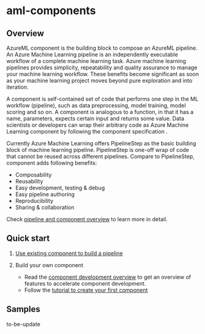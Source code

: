 # aml-components

## Overview

AzureML component is the building block to compose an AzureML pipeline. An Azure Machine Learning pipeline is an independently executable workflow of a complete machine learning task. Azure machine learning pipelines provides simplicity, repeatability and quality assurance to manage your machine learning workflow. These benefits become significant as soon as your machine learning project moves beyond pure exploration and into iteration. 

A component is self-contained set of code that performs one step in the ML workflow (pipeline), such as data preprocessing, model training, model scoring and so on. A component is analogous to a function, in that it has a name, parameters, expects certain input and returns some value. Data scientists or developers can wrap their arbitrary code as Azure Machine Learning component by following the component specification .

Currently Azure Machine Learning offers PipelineStep as the basic building block of machine learning pipeline. PipelineStep is one-off wrap of code that cannot be reused across different pipelines. Compare to PipelineStep, component adds following benefits:

- Composability
- Reusability
- Easy development, testing & debug
- Easy pipeline authoring
- Reproducibility
- Sharing & collaboration


Check [pipeline and component overview](./component-pipeline-overview.md) to learn more in detail. 


## Quick start

1. [Use existing component to build a pipeline](https://github.com/Azure/DesignerPrivatePreviewFeatures/blob/master/azureml-modules/samples/get-started.ipynb)

1. Build your own component
    - Read the [component development overview](./component-development-overview.md) to get an overview of features to accelerate component development. 
    - Follow the [tutorial to create your first component](https://github.com/Azure/DesignerPrivatePreviewFeatures/blob/sdkpreview/azureml-modules/samples/create-module-from-existing-python-code.ipynb)


## Samples

to-be-update


